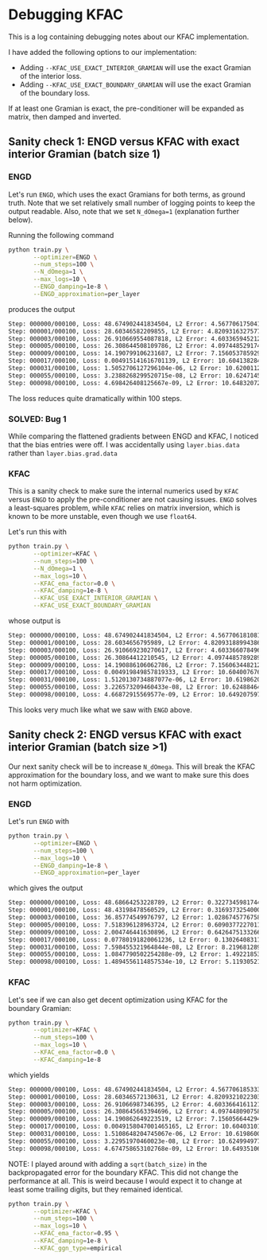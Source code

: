 # Debugging KFAC

This is a log containing debugging notes about our KFAC implementation.

I have added the following options to our implementation:

- Adding `--KFAC_USE_EXACT_INTERIOR_GRAMIAN` will use the exact Gramian of the interior loss.
- Adding `--KFAC_USE_EXACT_BOUNDARY_GRAMIAN` will use the exact Gramian of the boundary loss.

If at least one Gramian is exact, the pre-conditioner will be expanded as matrix, then damped and inverted.

## Sanity check 1: ENGD versus KFAC with exact interior Gramian (batch size 1)
### ENGD

Let's run `ENGD`, which uses the exact Gramians for both terms, as ground truth.
Note that we set relatively small number of logging points to keep the output readable.
Also, note that we set `N_dOmega=1` (explanation further below).

Running the following command
```bash
python train.py \
       --optimizer=ENGD \
       --num_steps=100 \
       --N_dOmega=1 \
       --max_logs=10 \
       --ENGD_damping=1e-8 \
       --ENGD_approximation=per_layer
```
produces the output
```bash
Step: 000000/000100, Loss: 48.674902441834504, L2 Error: 4.5677061750417485, Interior: 48.6736741716, Boundary: 0.0012282702, Time: 0.2s
Step: 000001/000100, Loss: 28.60346582209855, L2 Error: 4.820931632757762, Interior: 24.1607256045, Boundary: 4.4427402176, Time: 0.3s
Step: 000003/000100, Loss: 26.910669554087818, L2 Error: 4.603365945212342, Interior: 21.3692427377, Boundary: 5.5414268164, Time: 0.5s
Step: 000005/000100, Loss: 26.308644508109786, L2 Error: 4.0974485291749385, Interior: 21.0601124912, Boundary: 5.2485320169, Time: 0.7s
Step: 000009/000100, Loss: 14.190799106231687, L2 Error: 7.156053785929508, Interior: 10.3055133998, Boundary: 3.8852857064, Time: 1.0s
Step: 000017/000100, Loss: 0.004915141616701139, L2 Error: 10.604138284083414, Interior: 0.0025822916, Boundary: 0.0023328500, Time: 1.7s
Step: 000031/000100, Loss: 1.5052706127296104e-06, L2 Error: 10.62001122160855, Interior: 0.0000015033, Boundary: 0.0000000019, Time: 3.0s
Step: 000055/000100, Loss: 3.2388268299520715e-08, L2 Error: 10.624714530479517, Interior: 0.0000000323, Boundary: 0.0000000001, Time: 5.1s
Step: 000098/000100, Loss: 4.698426408125667e-09, L2 Error: 10.64832072286645, Interior: 0.0000000047, Boundary: 0.0000000000, Time: 8.9s
```
The loss reduces quite dramatically within 100 steps.

### SOLVED: Bug 1

While comparing the flattened gradients between ENGD and KFAC, I noticed that the bias entries were off. I was accidentally using `layer.bias.data` rather than `layer.bias.grad.data`

### KFAC

This is a sanity check to make sure the internal numerics used by `KFAC` versus `ENGD` to apply the pre-conditioner are not causing issues.
`ENGD` solves a least-squares problem, while `KFAC` relies on matrix inversion, which is known to be more unstable, even though we use `float64`.

Let's run this with
```bash
python train.py \
       --optimizer=KFAC \
       --num_steps=100 \
       --N_dOmega=1 \
       --max_logs=10 \
       --KFAC_ema_factor=0.0 \
       --KFAC_damping=1e-8 \
       --KFAC_USE_EXACT_INTERIOR_GRAMIAN \
       --KFAC_USE_EXACT_BOUNDARY_GRAMIAN
```
whose output is
```bash
Step: 000000/000100, Loss: 48.674902441834504, L2 Error: 4.567706181081753, Interior: 48.6736741716, Boundary: 0.0012282702, Time: 0.3s
Step: 000001/000100, Loss: 28.6034656795989, L2 Error: 4.82093188994386, Interior: 24.1607254668, Boundary: 4.4427402128, Time: 0.4s
Step: 000003/000100, Loss: 26.910669230270617, L2 Error: 4.603366078496967, Interior: 21.3692423117, Boundary: 5.5414269186, Time: 0.5s
Step: 000005/000100, Loss: 26.30864412210545, L2 Error: 4.097448578928954, Interior: 21.0601121820, Boundary: 5.2485319401, Time: 0.6s
Step: 000009/000100, Loss: 14.190886106062786, L2 Error: 7.156063448212089, Interior: 10.3055702178, Boundary: 3.8853158883, Time: 0.9s
Step: 000017/000100, Loss: 0.004919849857819333, L2 Error: 10.604007676171113, Interior: 0.0025856131, Boundary: 0.0023342368, Time: 1.3s
Step: 000031/000100, Loss: 1.5120130734887077e-06, L2 Error: 10.619862074856167, Interior: 0.0000015101, Boundary: 0.0000000020, Time: 2.2s
Step: 000055/000100, Loss: 3.226573209460433e-08, L2 Error: 10.624884648717433, Interior: 0.0000000322, Boundary: 0.0000000001, Time: 3.7s
Step: 000098/000100, Loss: 4.66872915569577e-09, L2 Error: 10.649207597087296, Interior: 0.0000000047, Boundary: 0.0000000000, Time: 6.2s
```
This looks very much like what we saw with `ENGD` above.

## Sanity check 2: ENGD versus KFAC with exact interior Gramian (batch size >1)

Our next sanity check will be to increase `N_dOmega`.
This will break the KFAC approximation for the boundary loss, and we want to make sure this does not harm optimization.

### ENGD
Let's run `ENGD` with
```bash
python train.py \
       --optimizer=ENGD \
       --num_steps=100 \
       --max_logs=10 \
       --ENGD_damping=1e-8 \
       --ENGD_approximation=per_layer
```
which gives the output
```bash
Step: 000000/000100, Loss: 48.68664253228789, L2 Error: 0.3227345981744154, Interior: 48.6736741716, Boundary: 0.0129683607, Time: 0.2s
Step: 000001/000100, Loss: 48.43198478560529, L2 Error: 0.31693732540007885, Interior: 48.3639551422, Boundary: 0.0680296434, Time: 0.3s
Step: 000003/000100, Loss: 36.85774549976797, L2 Error: 1.0286745776758233, Interior: 36.4241502822, Boundary: 0.4335952176, Time: 0.5s
Step: 000005/000100, Loss: 7.518396128963724, L2 Error: 0.6090377227011867, Interior: 6.8339783183, Boundary: 0.6844178107, Time: 0.7s
Step: 000009/000100, Loss: 2.004746441630896, L2 Error: 0.6426475133266946, Interior: 1.6703217411, Boundary: 0.3344247005, Time: 1.1s
Step: 000017/000100, Loss: 0.07780191820061236, L2 Error: 0.13026408311833373, Interior: 0.0702724212, Boundary: 0.0075294970, Time: 1.9s
Step: 000031/000100, Loss: 7.598455321964844e-08, L2 Error: 8.219681289261738e-05, Interior: 0.0000000669, Boundary: 0.0000000091, Time: 3.2s
Step: 000055/000100, Loss: 1.0847790502254288e-09, L2 Error: 1.4922185340150647e-05, Interior: 0.0000000009, Boundary: 0.0000000002, Time: 5.4s
Step: 000098/000100, Loss: 1.4894556114857534e-10, L2 Error: 5.1193052197733816e-06, Interior: 0.0000000001, Boundary: 0.0000000000, Time: 9.5s
```

### KFAC

Let's see if we can also get decent optimization using KFAC for the boundary Gramian:
```bash
python train.py \
       --optimizer=KFAC \
       --num_steps=100 \
       --max_logs=10 \
       --KFAC_ema_factor=0.0 \
       --KFAC_damping=1e-8
```
which yields
```bash
Step: 000000/000100, Loss: 48.674902441834504, L2 Error: 4.5677061853337255, Interior: 48.6736741716, Boundary: 0.0012282702, Time: 0.2s
Step: 000001/000100, Loss: 28.60346572130631, L2 Error: 4.820932102230395, Interior: 24.1607255059, Boundary: 4.4427402154, Time: 0.2s
Step: 000003/000100, Loss: 26.91066987346395, L2 Error: 4.6033664161121095, Interior: 21.3692430158, Boundary: 5.5414268577, Time: 0.4s
Step: 000005/000100, Loss: 26.308645663394696, L2 Error: 4.097448090758403, Interior: 21.0601136688, Boundary: 5.2485319945, Time: 0.5s
Step: 000009/000100, Loss: 14.190862649223519, L2 Error: 7.1560566442943205, Interior: 10.3055612673, Boundary: 3.8853013819, Time: 0.7s
Step: 000017/000100, Loss: 0.0049158047001465165, L2 Error: 10.604031011858325, Interior: 0.0025825426, Boundary: 0.0023332621, Time: 1.2s
Step: 000031/000100, Loss: 1.5108648204745067e-06, L2 Error: 10.619860080697004, Interior: 0.0000015089, Boundary: 0.0000000020, Time: 2.0s
Step: 000055/000100, Loss: 3.22951970460023e-08, L2 Error: 10.624994977431925, Interior: 0.0000000322, Boundary: 0.0000000001, Time: 3.4s
Step: 000098/000100, Loss: 4.674758653102768e-09, L2 Error: 10.649351063742465, Interior: 0.0000000047, Boundary: 0.0000000000, Time: 5.8s
```

NOTE: I played around with adding a `sqrt(batch_size)` in the backpropagated error for the boundary KFAC.
This did not change the performance at all.
This is weird because I would expect it to change at least some trailing digits, but they remained identical.

```bash
python train.py \
       --optimizer=KFAC \
       --num_steps=100 \
       --max_logs=10 \
       --KFAC_ema_factor=0.95 \
       --KFAC_damping=1e-8 \
       --KFAC_ggn_type=empirical
```
